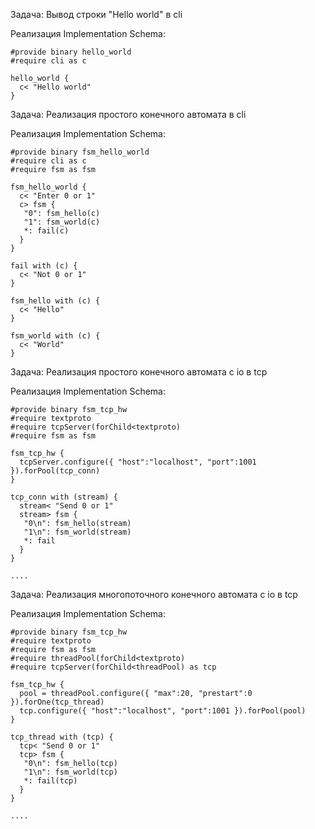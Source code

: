 Задача: 
 Вывод строки "Hello world" в cli

Реализация Implementation Schema:

    #provide binary hello_world
    #require cli as c
    
    hello_world {
      c< "Hello world"
    }
    

Задача:
 Реализация простого конечного автомата в cli
 
Реализация Implementation Schema:

    #provide binary fsm_hello_world
    #require cli as c
    #require fsm as fsm
    
    fsm_hello_world {
      c< "Enter 0 or 1"
      c> fsm {
       "0": fsm_hello(c)
       "1": fsm_world(c)
       *: fail(c)
      }
    }
    
    fail with (c) {
      c< "Not 0 or 1"
    }
    
    fsm_hello with (c) {
      c< "Hello"
    }
    
    fsm_world with (c) {
      c< "World"
    }

Задача:
  Реализация простого конечного автомата с io в tcp
  
Реализация Implementation Schema:
  
    #provide binary fsm_tcp_hw
    #require textproto
    #require tcpServer(forChild<textproto)
    #require fsm as fsm
    
    fsm_tcp_hw {
      tcpServer.configure({ "host":"localhost", "port":1001 }).forPool(tcp_conn)
    }
    
    tcp_conn with (stream) {
      stream< "Send 0 or 1"
      stream> fsm {
       "0\n": fsm_hello(stream)
       "1\n": fsm_world(stream)
       *: fail
      }
    }
    
    ....

Задача:
  Реализация многопоточного конечного автомата с io в tcp
  
Реализация Implementation Schema:
    
    #provide binary fsm_tcp_hw
    #require textproto
    #require fsm as fsm
    #require threadPool(forChild<textproto)
    #require tcpServer(forChild<threadPool) as tcp
    
    fsm_tcp_hw {
      pool = threadPool.configure({ "max":20, "prestart":0 }).forOne(tcp_thread)
      tcp.configure({ "host":"localhost", "port":1001 }).forPool(pool)
    }
    
    tcp_thread with (tcp) {
      tcp< "Send 0 or 1"
      tcp> fsm {
       "0\n": fsm_hello(tcp)
       "1\n": fsm_world(tcp)
       *: fail(tcp)
      }
    }
    
    ....
